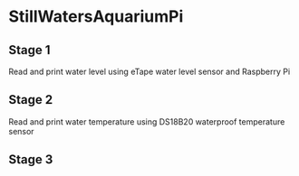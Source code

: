 # StillWatersAquariumPi

## Stage 1
Read and print water level using eTape water level sensor and Raspberry Pi

## Stage 2
Read and print water temperature using DS18B20 waterproof temperature sensor

## Stage 3
